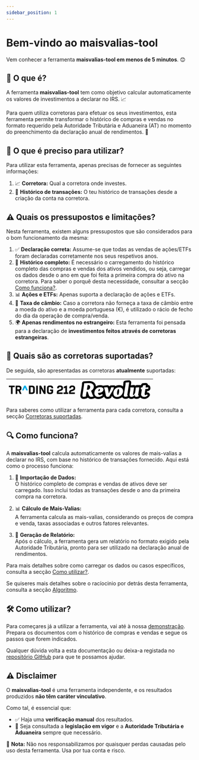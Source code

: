 ```yaml
---
sidebar_position: 1
---
```


# Bem-vindo ao maisvalias-tool

Vem conhecer a ferramenta **maisvalias-tool em menos de 5 minutos**. :blush:

## 📢 O que é?  

A ferramenta **maisvalias-tool** tem como objetivo calcular automaticamente os valores de investimentos a declarar no IRS. 📈  

Para quem utiliza corretoras para efetuar os seus investimentos, esta ferramenta permite transformar o histórico de compras e vendas no formato requerido pela Autoridade Tributária e Aduaneira (AT) no momento do preenchimento da declaração anual de rendimentos. 📝

## 🔧 O que é preciso para utilizar?  

Para utilizar esta ferramenta, apenas precisas de fornecer as seguintes informações:  

1. 📈 **Corretora:** Qual a corretora onde investes.  
2. 📜 **Histórico de transações:** O teu histórico de transações desde a criação da conta na corretora.

## ⚠️ Quais os pressupostos e limitações?

Nesta ferramenta, existem alguns pressupostos que são considerados para o bom funcionamento da mesma:

1. ✅ **Declaração correta:** Assume-se que todas as vendas de ações/ETFs foram declaradas corretamente nos seus respetivos anos.
2. 📂 **Histórico completo:** É necessário o carregamento do histórico completo das compras e vendas dos ativos vendidos, ou seja, carregar os dados desde o ano em que foi feita a primeira compra do ativo na corretora. Para saber o porquê desta necessidade, consultar a secção [Como funciona?](#-como-funciona).
3. 📊 **Ações e ETFs:** Apenas suporta a declaração de ações e ETFs.
4. 💱 **Taxa de câmbio:** Caso a corretora não forneça a taxa de câmbio entre a moeda do ativo e a moeda portuguesa (€), é utilizado o rácio de fecho do dia da operação de compra/venda.
5. 🌍 **Apenas rendimentos no estrangeiro:** Esta ferramenta foi pensada para a declaração de **investimentos feitos através de corretoras estrangeiras**.

## 🏦 Quais são as corretoras suportadas?  

De seguida, são apresentadas as corretoras **atualmente** suportadas:  

| ![Trading212](../static/img/brokers/trading212.png) | ![Revolut](../static/img/brokers/revolut.png) |
|:-:| :-: |

Para saberes como utilizar a ferramenta para cada corretora, consulta a secção [Corretoras suportadas](category/corretoras-suportadas).

## 🔍 Como funciona?  

A **maisvalias-tool** calcula automaticamente os valores de mais-valias a declarar no IRS, com base no histórico de transações fornecido. Aqui está como o processo funciona:  

1. 📂 **Importação de Dados:**  
   O histórico completo de compras e vendas de ativos deve ser carregado. Isso inclui todas as transações desde o ano da primeira compra na corretora.

2. 📊 **Cálculo de Mais-Valias:**  
   A ferramenta calcula as mais-valias, considerando os preços de compra e venda, taxas associadas e outros fatores relevantes.

3. 📝 **Geração de Relatório:**  
   Após o cálculo, a ferramenta gera um relatório no formato exigido pela Autoridade Tributária, pronto para ser utilizado na declaração anual de rendimentos.

Para mais detalhes sobre como carregar os dados ou casos específicos, consulta a secção [Como utilizar?](#-como-funciona).

Se quiseres mais detalhes sobre o racíocinio por detrás desta ferramenta, consulta a secção [Algoritmo](conceitos-chave/algoritmo).

## 🛠️ Como utilizar?

Para começares já a utilizar a ferramenta, vai até à nossa [demonstração](/livedemo). Prepara os documentos com o histórico de compras e vendas e segue os passos que forem indicados.

Qualquer dúvida volta a esta documentação ou deixa-a registada no [repositório GitHub](https://github.com/Tomas-Silva-PT/maisvalias-tool/issues) para que te possamos ajudar.

## ⚠️ Disclaimer  

O **maisvalias-tool** é uma ferramenta independente, e os resultados produzidos **não têm caráter vinculativo**.  

Como tal, é essencial que:  
- ✅ Haja uma **verificação manual** dos resultados.
- 📜 Seja consultada a **legislação em vigor** e a **Autoridade Tributária e Aduaneira** sempre que necessário.

🚨 **Nota:** Não nos responsabilizamos por quaisquer perdas causadas pelo uso desta ferramenta. Usa por tua conta e risco.  

